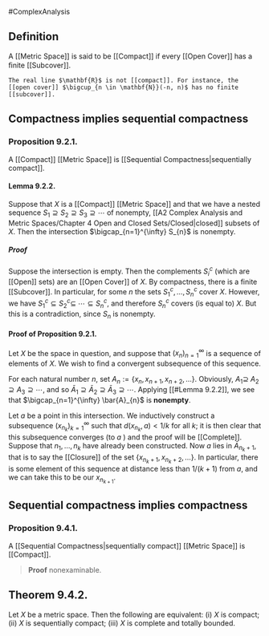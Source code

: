 #ComplexAnalysis 

## Definition
A [[Metric Space]] is said to be [[Compact]] if every [[Open Cover]] has a ﬁnite [[Subcover]].

```ad-example
The real line $\mathbf{R}$ is not [[compact]]. For instance, the [[open cover]] $\bigcup_{n \in \mathbf{N}}(-n, n)$ has no finite [[subcover]].
```
## Compactness implies sequential compactness
### Proposition 9.2.1.
A [[Compact]] [[Metric Space]] is [[Sequential Compactness|sequentially compact]].

#### Lemma 9.2.2. 
Suppose that $X$ is a [[Compact]] [[Metric Space]] and that we have a nested sequence $S_{1} \supseteq S_{2} \supseteq S_{3} \supseteq \cdots$ of nonempty, [[A2 Complex Analysis and Metric Spaces/Chapter 4 Open and Closed Sets/Closed|closed]] subsets of $X$. Then the intersection $\bigcap_{n=1}^{\infty} S_{n}$ is nonempty.
##### Proof
Suppose the intersection is empty. Then the complements $S_{i}^{c}$ (which are [[Open]] sets) are an [[Open Cover]] of $X$. By compactness, there is a finite [[Subcover]]. In particular, for some $n$ the sets $S_{1}^{c}, \ldots, S_{n}^{c}$ cover $X$. However, we have $S_{1}^{c} \subseteq S_{2}^{c} \subseteq$ $\cdots \subseteq S_{n}^{c}$, and therefore $S_{n}^{c}$ covers (is equal to) $X$. But this is a contradiction, since $S_{n}$ is nonempty.

#### Proof of Proposition 9.2.1.
Let $X$ be the space in question, and suppose that $\left(x_{n}\right)_{n=1}^{\infty}$ is a sequence of elements of $X$. We wish to find a convergent subsequence of this sequence.

For each natural number $n$, set $A_{n}:=\left\{x_{n}, x_{n+1}, x_{n+2}, \ldots\right\}$. Obviously, $A_{1} \supseteq$ $A_{2} \supseteq A_{3} \supseteq \cdots$, and so $\bar{A}_{1} \supseteq \bar{A}_{2} \supseteq \bar{A}_{3} \supseteq \cdots$. Applying [[#Lemma 9.2.2]], we see that $\bigcap_{n=1}^{\infty} \bar{A}_{n}$ is **nonempty**.

Let $a$ be a point in this intersection. We inductively construct a subsequence $\left(x_{n_{k}}\right)_{k=1}^{\infty}$ such that $d\left(x_{n_{k}}, a\right)<1 / k$ for all $k$; it is then clear that this subsequence converges (to $a$ ) and the proof will be [[Complete]]. Suppose that $n_{1}, \ldots, n_{k}$ have already been constructed. Now $a$ lies in $\bar{A}_{n_{k}+1}$, that is to say the [[Closure]] of the set $\left\{x_{n_{k}+1}, x_{n_{k}+2}, \ldots\right\}$. In particular, there is some element of this sequence at distance less than $1 /(k+1)$ from $a$, and we can take this to be our $x_{n_{k+1}}$.

## Sequential compactness implies compactness

### Proposition 9.4.1.
A [[Sequential Compactness|sequentially compact]] [[Metric Space]] is [[Compact]].

> **Proof** nonexaminable.

## Theorem 9.4.2.
Let $X$ be a metric space. Then the following are equivalent:
(i) $X$ is compact;
(ii) $X$ is sequentially compact;
(iii) $X$ is complete and totally bounded.